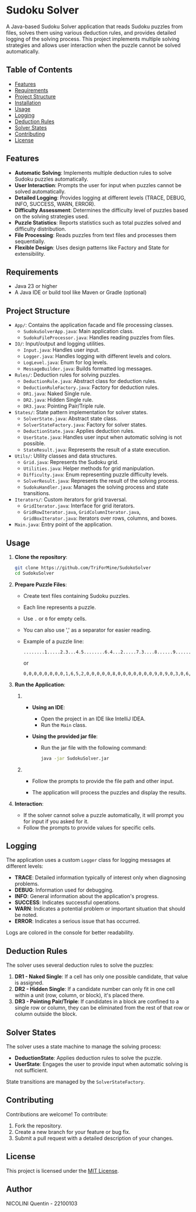 # Sudoku Solver

A Java-based Sudoku Solver application that reads Sudoku puzzles from files, solves them using various deduction rules, and provides detailed logging of the solving process. This project implements multiple solving strategies and allows user interaction when the puzzle cannot be solved automatically.

## Table of Contents

- [Features](#features)
- [Requirements](#requirements)
- [Project Structure](#project-structure)
- [Installation](#installation)
- [Usage](#usage)
- [Logging](#logging)
- [Deduction Rules](#deduction-rules)
- [Solver States](#solver-states)
- [Contributing](#contributing)
- [License](#license)

## Features

- **Automatic Solving**: Implements multiple deduction rules to solve Sudoku puzzles automatically.
- **User Interaction**: Prompts the user for input when puzzles cannot be solved automatically.
- **Detailed Logging**: Provides logging at different levels (TRACE, DEBUG, INFO, SUCCESS, WARN, ERROR).
- **Difficulty Assessment**: Determines the difficulty level of puzzles based on the solving strategies used.
- **Puzzle Statistics**: Reports statistics such as total puzzles solved and difficulty distribution.
- **File Processing**: Reads puzzles from text files and processes them sequentially.
- **Flexible Design**: Uses design patterns like Factory and State for extensibility.

## Requirements

- Java 23 or higher
- A Java IDE or build tool like Maven or Gradle (optional)

## Project Structure

- `App/`: Contains the application facade and file processing classes.
    - `SudokuSolverApp.java`: Main application class.
    - `SudokuFileProcessor.java`: Handles reading puzzles from files.
- `IO/`: Input/output and logging utilities.
    - `Input.java`: Handles user input.
    - `Logger.java`: Handles logging with different levels and colors.
    - `LogLevel.java`: Enum for log levels.
    - `MessageBuilder.java`: Builds formatted log messages.
- `Rules/`: Deduction rules for solving puzzles.
    - `DeductionRule.java`: Abstract class for deduction rules.
    - `DeductionRuleFactory.java`: Factory for deduction rules.
    - `DR1.java`: Naked Single rule.
    - `DR2.java`: Hidden Single rule.
    - `DR3.java`: Pointing Pair/Triple rule.
- `States/`: State pattern implementation for solver states.
    - `SolverState.java`: Abstract state class.
    - `SolverStateFactory.java`: Factory for solver states.
    - `DeductionState.java`: Applies deduction rules.
    - `UserState.java`: Handles user input when automatic solving is not possible.
    - `StateResult.java`: Represents the result of a state execution.
- `Utils/`: Utility classes and data structures.
    - `Grid.java`: Represents the Sudoku grid.
    - `Utilities.java`: Helper methods for grid manipulation.
    - `Difficulty.java`: Enum representing puzzle difficulty levels.
    - `SolverResult.java`: Represents the result of the solving process.
    - `SudokuHandler.java`: Manages the solving process and state transitions.
- `Iterators/`: Custom iterators for grid traversal.
    - `GridIterator.java`: Interface for grid iterators.
    - `GridRowIterator.java`, `GridColumnIterator.java`, `GridBoxIterator.java`: Iterators over rows, columns, and boxes.
- `Main.java`: Entry point of the application.
   
## Usage

1. **Clone the repository**:

   ```bash
   git clone https://github.com/TriForMine/SudokoSolver
   cd SudokuSolver
   ```
   
2. **Prepare Puzzle Files**:

    - Create text files containing Sudoku puzzles.
    - Each line represents a puzzle.
    - Use `.` or `0` for empty cells.
    - You can also use ',' as a separator for easier reading.
    - Example of a puzzle line:

      ```
      ........1.....2.3...4.5........6.4...2.....7.3....8......9......46...5..8....3...
      ```
      
      or
      ```
      0,0,0,0,0,0,0,0,1,6,5,2,0,0,0,0,0,8,0,0,0,0,0,0,0,9,0,9,0,3,0,6,7,8,2,0,0,0,0,0,2,0,0,0,5,0,7,0,8,0,0,0,0,9,0,0,7,0,4,0,0,0,0,4,0,8,0,0,9,0,0,0,3,0,0,0,8,2,0,0,0
      ```
      
3. **Run the Application**:

    1. 
       - **Using an IDE**:

            - Open the project in an IDE like IntelliJ IDEA.
            - Run the `Main` class.

       - **Using the provided jar file**:

            - Run the jar file with the following command:

              ```bash
              java -jar SudokuSolver.jar
              ```
    2.     
       - Follow the prompts to provide the file path and other input.

       - The application will process the puzzles and display the results.

4. **Interaction**:

    - If the solver cannot solve a puzzle automatically, it will prompt you for input if you asked for it.
    - Follow the prompts to provide values for specific cells.

## Logging

The application uses a custom `Logger` class for logging messages at different levels:

- **TRACE**: Detailed information typically of interest only when diagnosing problems.
- **DEBUG**: Information used for debugging.
- **INFO**: General information about the application's progress.
- **SUCCESS**: Indicates successful operations.
- **WARN**: Indicates a potential problem or important situation that should be noted.
- **ERROR**: Indicates a serious issue that has occurred.

Logs are colored in the console for better readability.

## Deduction Rules

The solver uses several deduction rules to solve the puzzles:

1. **DR1 - Naked Single**: If a cell has only one possible candidate, that value is assigned.
2. **DR2 - Hidden Single**: If a candidate number can only fit in one cell within a unit (row, column, or block), it's placed there.
3. **DR3 - Pointing Pair/Triple**: If candidates in a block are confined to a single row or column, they can be eliminated from the rest of that row or column outside the block.

## Solver States

The solver uses a state machine to manage the solving process:

- **DeductionState**: Applies deduction rules to solve the puzzle.
- **UserState**: Engages the user to provide input when automatic solving is not sufficient.

State transitions are managed by the `SolverStateFactory`.

## Contributing

Contributions are welcome! To contribute:

1. Fork the repository.
2. Create a new branch for your feature or bug fix.
3. Submit a pull request with a detailed description of your changes.

## License

This project is licensed under the [MIT License](LICENSE).

## Author
NICOLINI Quentin - 22100103